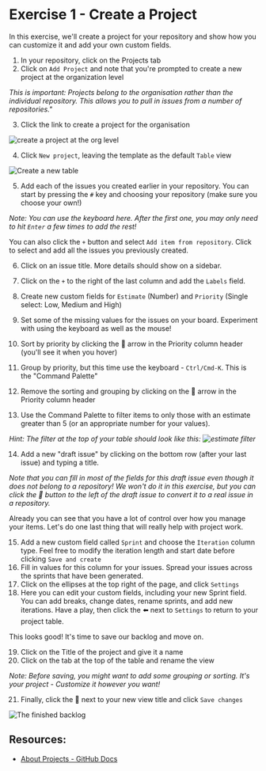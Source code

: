# Exercise 1 - Create a Project

In this exercise, we'll create a project for your repository and show how you can customize it and add your own custom fields.

1. In your repository, click on the Projects tab
2. Click on `Add Project` and note that you're prompted to create a new project at the organization level

_This is important: Projects belong to the organisation rather than the individual repository. This allows you to pull in issues from a number of repositories."_

3. Click the link to create a project for the organisation

![create a project at the org level](../../images/go-to-org-create-project.png)

4. Click `New project`, leaving the template as the default `Table` view

![Create a new table](../../images/project-default-template.png)

5. Add each of the issues you created earlier in your repository. You can start by pressing the `#` key and choosing your repository (make sure you choose your own!)

_Note: You can use the keyboard here. After the first one, you may only need to hit `Enter` a few times to add the rest!_

You can also click the `+` button and select `Add item from repository`. Click to select and add all the issues you previously created.

6. Click on an issue title. More details should show on a sidebar.
7. Click on the `+` to the right of the last column and add the `Labels` field.
8. Create new custom fields for `Estimate` (Number) and `Priority` (Single select: Low, Medium and High)
9. Set some of the missing values for the issues on your board. Experiment with using the keyboard as well as the mouse!

10. Sort by priority by clicking the 🔻 arrow in the Priority column header (you'll see it when you hover)
11. Group by priority, but this time use the keyboard - `Ctrl/Cmd-K`. This is the "Command Palette"
12. Remove the sorting and grouping by clicking on the 🔻 arrow in the Priority column header
13. Use the Command Palette to filter items to only those with an estimate greater than 5 (or an appropriate number for your values).

_Hint: The filter at the top of your table should look like this: ![estimate filter](../../images/estimate-filter.png)_

14. Add a new "draft issue" by clicking on the bottom row (after your last issue) and typing a title.

_Note that you can fill in most of the fields for this draft issue even though it does not belong to a repository! We won't do it in this exercise, but you can click the 🔻 button to the left of the draft issue to convert it to a real issue in a repository._

Already you can see that you have a lot of control over how you manage your items. Let's do one last thing that will really help with project work.

15. Add a new custom field called `Sprint` and choose the `Iteration` column type. Feel free to modify the iteration length and start date before clicking `Save and create`
16. Fill in values for this column for your issues. Spread your issues across the sprints that have been generated.
17. Click on the ellipses at the top right of the page, and click `Settings`
18. Here you can edit your custom fields, including your new Sprint field. You can add breaks, change dates, rename sprints, and add new iterations. Have a play, then click the ⬅️ next to `Settings` to return to your project table.

This looks good! It's time to save our backlog and move on.

19. Click on the Title of the project and give it a name
20. Click on the tab at the top of the table and rename the view

_Note: Before saving, you might want to add some grouping or sorting. It's your project - Customize it however you want!_

21. Finally, click the 🔻 next to your new view title and click `Save changes`

![The finished backlog](../../images/backlog-view.png)

## Resources:
- [About Projects - GitHub Docs](https://docs.github.com/en/issues/trying-out-the-new-projects-experience/about-projects)
